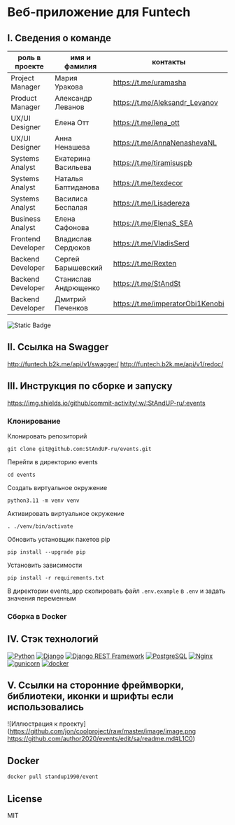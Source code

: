 # Веб-приложение для Funtech
## I. Сведения о команде

| роль в проекте | имя и фамилия | контакты 
| ------ | ------ |  ------ |
| Project Manager |  Мария Уракова  | https://t.me/uramasha
| Product Manager | Александр Леванов  | https://t.me/Aleksandr_Levanov
| UX/UI Designer | Елена Отт | https://t.me/lena_ott
| UX/UI Designer | Анна Ненашева | https://t.me/AnnaNenashevaNL
| Systems Analyst | Екатерина Васильева | https://t.me/tiramisuspb
| Systems Analyst | Наталья Баптиданова  | https://t.me/texdecor
| Systems Analyst | Василиса Беспалая  | https://t.me/Lisadereza
| Business Analyst | Елена Сафонова  | https://t.me/ElenaS_SEA
| Frontend Developer | Владислав Сердюков | https://t.me/VladisSerd
| Backend Developer | Сергей Барышевский  | https://t.me/Rexten
| Backend Developer | Станислав Андрющенко | https://t.me/StAndSt
| Backend Developer | Дмитрий Печенков | https://t.me/imperatorObi1Kenobi

![Static Badge](https://img.shields.io/badge/test_coverage-95%25-FFDF00)

## II. Ссылка на Swagger
http://funtech.b2k.me/api/v1/swagger/
http://funtech.b2k.me/api/v1/redoc/
## III. Инструкция по сборке и запуску
https://img.shields.io/github/commit-activity/:w/:StAndUP-ru/:events
### Клонирование
Клонировать репозиторий
```
git clone git@github.com:StAndUP-ru/events.git
```
Перейти в директорию events
```
cd events
```
Создать виртуальное окружение
```
python3.11 -m venv venv
```
Активировать виртуальное окружение
```
. ./venv/bin/activate
```
Обновить установщик пакетов pip
```
pip install --upgrade pip
```
Установить зависимости
```
pip install -r requirements.txt
```
В директории events_app скопировать файл `.env.example` в `.env` и задать значения переменным

### Сборка в Docker

## IV. Cтэк технологий 
[![Python](https://img.shields.io/badge/-Python-464646?style=flat-square&logo=Python)](https://www.python.org/)
[![Django](https://img.shields.io/badge/-Django-464646?style=flat-square&logo=Django)](https://www.djangoproject.com/)
[![Django REST Framework](https://img.shields.io/badge/-Django%20REST%20Framework-464646?style=flat-square&logo=Django%20REST%20Framework)](https://www.django-rest-framework.org/)
[![PostgreSQL](https://img.shields.io/badge/-PostgreSQL-464646?style=flat-square&logo=PostgreSQL)](https://www.postgresql.org/)
[![Nginx](https://img.shields.io/badge/-NGINX-464646?style=flat-square&logo=NGINX)](https://nginx.org/ru/)
[![gunicorn](https://img.shields.io/badge/-gunicorn-464646?style=flat-square&logo=gunicorn)](https://gunicorn.org/)
[![docker](https://img.shields.io/badge/-Docker-464646?style=flat-square&logo=docker)](https://www.docker.com/)
## V. Cсылки на сторонние фреймворки, библиотеки, иконки и шрифты если использовались


![Иллюстрация к проекту](https://github.com/jon/coolproject/raw/master/image/image.png https://github.com/author2020/events/edit/sa/readme.md#L1C0)

## Docker

```sh
docker pull standup1990/event
```

## License

MIT
